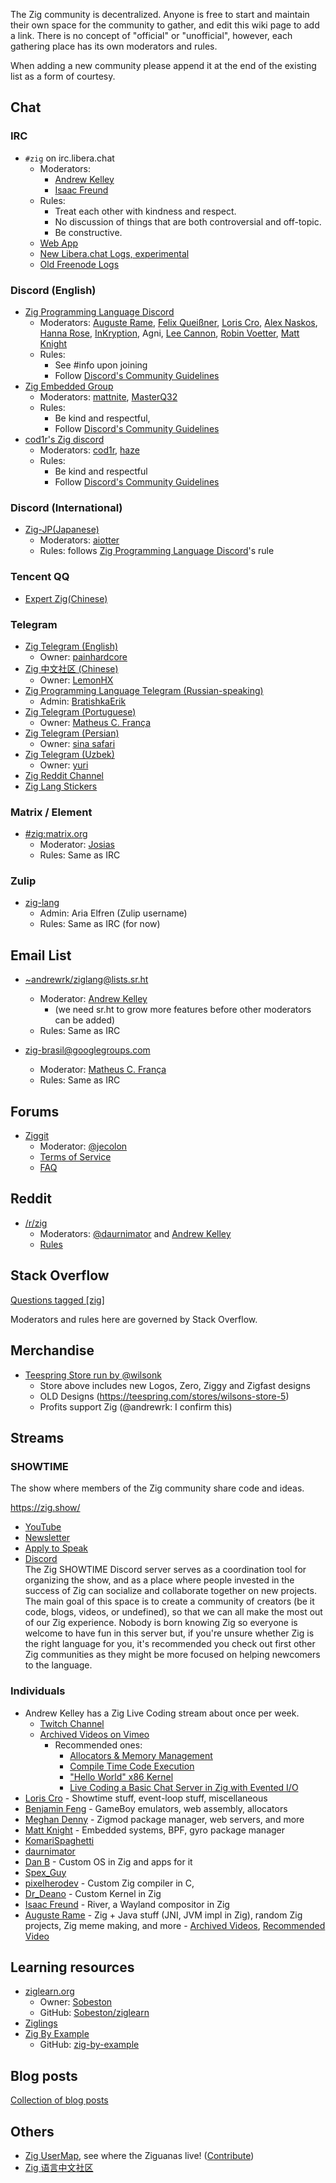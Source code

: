 The Zig community is decentralized. Anyone is free to start and maintain their own space for the community to gather, and edit this wiki page to add a link. There is no concept of "official" or "unofficial", however, each gathering place has its own moderators and rules.

When adding a new community please append it at the end of the existing list as a form of courtesy.

## Chat

### IRC

 * `#zig` on irc.libera.chat
   - Moderators:
     - [Andrew Kelley](https://github.com/andrewrk/)
     - [Isaac Freund](https://github.com/ifreund/)
   - Rules:
     - Treat each other with kindness and respect.
     - No discussion of things that are both controversial and off-topic.
     - Be constructive.
   - [Web App](https://web.libera.chat/)
   - [New Libera.chat Logs, experimental](https://marler8997.github.io/zig-irc-webpage/)
   - [Old Freenode Logs](https://freenode.irclog.whitequark.org/zig/)

### Discord (English)
 * [Zig Programming Language Discord](https://discord.gg/gxsFFjE)
   - Moderators: [Auguste Rame](https://github.com/SuperAuguste), [Felix Queißner](https://github.com/MasterQ32), [Loris Cro](https://github.com/kristoff-it), [Alex Naskos](https://github.com/alexnask), [Hanna Rose](https://hanna.lol/), [InKryption](https://github.com/InKryption), Agni, [Lee Cannon](https://github.com/leecannon), [Robin Voetter](https://github.com/Snektron), [Matt Knight](https://github.com/mattnite)
   - Rules:
     - See #info upon joining
     - Follow [Discord's Community Guidelines](https://discord.com/new/guidelines)
 * [Zig Embedded Group](https://discord.gg/bbVRwX4KEf)
   - Moderators: [mattnite](https://github.com/mattnite), [MasterQ32](https://github.com/MasterQ32)
   - Rules:
     - Be kind and respectful,
     - Follow [Discord's Community Guidelines](https://discord.com/new/guidelines)
 * [cod1r's Zig discord](https://discord.gg/yEBzfgHrNF)
   - Moderators: [cod1r](https://github.com/cod1r), [haze](https://github.com/haze)
   - Rules:
     - Be kind and respectful
     - Follow [Discord's Community Guidelines](https://discord.com/new/guidelines)


### Discord (International)
 * [Zig-JP(Japanese)](https://discord.gg/brNYwrtncu)
   - Moderators: [aiotter](https://github.com/aiotter)
   - Rules: follows [Zig Programming Language Discord](https://discord.gg/gxsFFjE)'s rule

### Tencent QQ

 * [Expert Zig(Chinese)](https://qm.qq.com/cgi-bin/qm/qr?k=Grsz9EpZRobM3P_K9Ch5e59N6xXQFYUB&authKey=DBD1qC54GFzwHo1B5aK/Ola6sgoQdxHBZWc5gHfhZ0LU6nEf/0d6cr6rnTpaOSrt&noverify=0)

### Telegram

 * [Zig Telegram (English)](https://t.me/ziglang_en)
   - Owner: [painhardcore](https://github.com/painhardcore)
 * [Zig 中文社区 (Chinese)](https://t.me/ZigChinese)
   - Owner: [LemonHX](https://github.com/lemonhx)
 * [Zig Programming Language Telegram (Russian-speaking)](https://t.me/ziglang_ru)
   - Admin: [BratishkaErik](https://github.com/BratishkaErik)
 * [Zig Telegram (Portuguese)](https://t.me/ziglang_br)
   - Owner: [Matheus C. França](https://github.com/kassane)
 * [Zig Telegram (Persian)](https://t.me/ziglang_fa)
   - Owner: [sina safari](https://github.com/sina-devel)
 * [Zig Telegram (Uzbek)](https://t.me/ziglang_uz)
   - Owner: [yuri](https://github.com/katsuki-yuri)
 * [Zig Reddit Channel](https://t.me/s/r_zig)
 * [Zig Lang Stickers](https://t.me/addstickers/Ziglang)

### Matrix / Element

 * [#zig:matrix.org](https://matrix.to/#/#zig:matrix.org)
    - Moderator: [Josias](https://github.com/justjosias)
    - Rules: Same as IRC

### Zulip

 * [zig-lang](https://zig-lang.zulipchat.com/join/fbhff4nwoyop6j5fpbu3yqfx/)
    - Admin: Aria Elfren (Zulip username)
    - Rules: Same as IRC (for now)

## Email List

 * [~andrewrk/ziglang@lists.sr.ht](https://lists.sr.ht/%7Eandrewrk/ziglang)
   - Moderator: [Andrew Kelley](https://github.com/andrewrk/)
     - (we need sr.ht to grow more features before other moderators can be added)
   - Rules: Same as IRC

* [zig-brasil@googlegroups.com](https://groups.google.com/g/zig-brasil)
  - Moderator: [Matheus C. França](https://github.com/kassane)
  - Rules: Same as IRC

## Forums

* [Ziggit](https://ziggit.dev)
  - Moderator: [@jecolon](https://github.com/jecolon)
  - [Terms of Service](https://ziggit.dev/tos)
  - [FAQ](https://ziggit.dev/faq)

## Reddit

 * [/r/zig](https://www.reddit.com/r/zig)
   - Moderators: [@daurnimator](https://github.com/daurnimator) and [Andrew Kelley](https://github.com/andrewrk/)
   - [Rules](https://www.reddit.com/r/Zig/about/rules/)

## Stack Overflow

[Questions tagged [zig]](https://stackoverflow.com/questions/tagged/zig)

Moderators and rules here are governed by Stack Overflow.

## Merchandise

 * [Teespring Store run by @wilsonk](https://teespring.com/stores/wilsons-store-12)
   - Store above includes new Logos, Zero, Ziggy and Zigfast designs
   - OLD Designs (https://teespring.com/stores/wilsons-store-5)
   - Profits support Zig (@andrewrk: I confirm this)

## Streams

### SHOWTIME

The show where members of the Zig community share code and ideas.

https://zig.show/

 * [YouTube](https://www.youtube.com/channel/UC2EQzAewrC10KCDFSS4j-zA) 
 * [Newsletter](https://zig.show/newsletter)
 * [Apply to Speak](https://zig.show/speak)
 * [Discord](https://discord.gg/B73sGxF)  
   The Zig SHOWTIME Discord server serves as a coordination tool for organizing the show, and as a place where people invested in the success of Zig can socialize and collaborate together on new projects. The main goal of this space is to create a community of creators (be it code, blogs, videos, or undefined), so that we can all make the most out of our Zig experience. Nobody is born knowing Zig so everyone is welcome to have fun in this server but, if you're unsure whether Zig is the right language for you, it's recommended you check out first other Zig communities as they might be more focused on helping newcomers to the language.

### Individuals

 * Andrew Kelley has a Zig Live Coding stream about once per week.
   - [Twitch Channel](https://www.twitch.tv/andrewrok)
   - [Archived Videos on Vimeo](https://vimeo.com/showcase/7818787)
     - Recommended ones:
       - [Allocators & Memory Management](https://vimeo.com/showcase/7818787/video/483929038)
       - [Compile Time Code Execution](https://vimeo.com/showcase/7818787/video/483928961)
       - ["Hello World" x86 Kernel](https://vimeo.com/showcase/7818787/video/483928663)
       - [Live Coding a Basic Chat Server in Zig with Evented I/O](https://vimeo.com/showcase/7818787/video/488250361)
 * [Loris Cro](https://www.twitch.tv/kristoff_it) - Showtime stuff, event-loop stuff, miscellaneous
 * [Benjamin Feng](https://www.twitch.tv/fengb) - GameBoy emulators, web assembly, allocators
 * [Meghan Denny](https://www.twitch.tv/nektro77) - Zigmod package manager, web servers, and more
 * [Matt Knight](https://www.twitch.tv/mattknite) - Embedded systems, BPF, gyro package manager
 * [KomariSpaghetti](https://www.twitch.tv/komarispaghetti)
 * [daurnimator](https://www.twitch.tv/daurnimator)
 * [Dan B](https://www.twitch.tv/danbokser) - Custom OS in Zig and apps for it
 * [Spex_Guy](https://www.twitch.tv/spex_guy)
 * [pixelherodev](https://www.twitch.tv/pixelherodev) - Custom Zig compiler in C,
 * [Dr_Deano](https://www.twitch.tv/dr_deano) - Custom Kernel in Zig
 * [Isaac Freund](https://www.twitch.tv/ifreund_) - River, a Wayland compositor in Zig
 * [Auguste Rame](https://www.twitch.tv/SuperAuguste) - Zig + Java stuff (JNI, JVM impl in Zig), random Zig projects, Zig meme making, and more - [Archived Videos](https://www.youtube.com/channel/UC8JUunJCTUo0icqJzUfbT2A), [Recommended Video](https://www.youtube.com/watch?v=6Zw6llGGRwA)

## Learning resources

 * [ziglearn.org](https://ziglearn.org)
   - Owner: [Sobeston](https://github.com/Sobeston)
   - GitHub: [Sobeston/ziglearn](https://github.com/Sobeston/ziglearn)
 * [Ziglings](https://github.com/ratfactor/ziglings)
 * [Zig By Example](https://zigbyexample.github.io)
   - GitHub: [zig-by-example](https://github.com/zig-by-example/zig-by-example.github.io)

## Blog posts

[Collection of blog posts](https://gist.github.com/LewisGaul/d5b303da9c03bf95f778c64e12ef1c5e)

## Others

- [Zig UserMap](https://usermap.random-projects.net), see where the Ziguanas live! ([Contribute](https://github.com/zig-community/user-map))
- [Zig 语言中文社区](https://zigcc.github.io/) 
